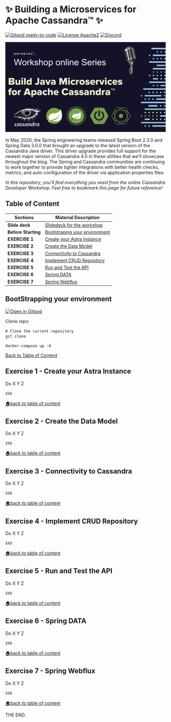 
# ✨ Building a Microservices for Apache Cassandra™ ✨

[![Gitpod ready-to-code](https://img.shields.io/badge/Gitpod-ready--to--code-blue?logo=gitpod)](https://gitpod.io/#https://github.com/DataStax-Academy/microservices-java-workshop-online) 
[![License Apache2](https://img.shields.io/hexpm/l/plug.svg)](http://www.apache.org/licenses/LICENSE-2.0)
[![Discord](https://img.shields.io/discord/685554030159593522)](https://discord.com/widget?id=685554030159593522&theme=dark)


![SplashScreen](https://github.com/DataStax-Academy/microservices-java-workshop-online/blob/master/z-materials/images/splash.png?raw=true)

In May 2020, the Spring engineering teams released Spring Boot 2.3.0 and Spring Data 3.0.0 that brought an upgrade to the latest version of the Cassandra Java driver. This driver upgrade provides full support for the newest major version of Cassandra 4.0 in these utilities that we'll showcase throughout the blog. The Spring and Cassandra communities are continuing to work together to provide tighter integrations with better health checks, metrics, and auto-configuration of the driver via application properties files.

*In this repository, you'll find everything you need from the online Cassandra Developer Workshop. Feel free to bookmark this page for future reference!*

## Table of Content

| Sections  | Material Description
|---|---|
| **Slide deck** | [Slidedeck for the workshop](4-materials/presentation.pdf) |
| **Before Starting** | [Bootstraping your environment](4-materials/presentation.pdf) |
| **EXERCISE 1** | [Create your Astra Instance](#exercise-1---create-your-astra-instance) |
| **EXERCISE 2** | [Create the Data Model](#exercise-2----create-the-data-model) |
| **EXERCISE 3** | [Connectivity to Cassandra](#exercise-3----connectivity-to-cassandra) |
| **EXERCISE 4** | [Implement CRUD Repository](#exercise-4----implement-crud-repository) |
| **EXERCISE 5** | [Run and Test the API](#exercise-5---run-and-test-the-api) |
| **EXERCISE 6** | [Spring DATA](#exercise-6---spring-data) |
| **EXERCISE 7** | [Spring Webflux](#exercise-7---spring-webflux) |

## BootStrapping your environment


[![Open in Gitpod](https://gitpod.io/button/open-in-gitpod.svg)](https://gitpod.io/#https://github.com/DataStax-Academy/microservices-java-workshop-online)

Clone repo
```
# Clone the current repository
git clone
```

```
docker-compose up -d
```

[Back to Table of Content](#toc)

## Exercise 1 - Create your Astra Instance

Do X Y Z

```
XXX
```

[🏠back to table of content](#table-of-content)


## Exercise 2 -  Create the Data Model

Do X Y Z

```
XXX
```

[🏠back to table of content](#table-of-content)

## Exercise 3 -  Connectivity to Cassandra

Do X Y Z

```
XXX
```

[🏠back to table of content](#table-of-content)

## Exercise 4 -  Implement CRUD Repository

Do X Y Z

```
XXX
```

[🏠back to table of content](#table-of-content)

## Exercise 5 - Run and Test the API

Do X Y Z

```
XXX
```

[🏠back to table of content](#table-of-content)

## Exercise 6 - Spring DATA

Do X Y Z

```
XXX
```

[🏠back to table of content](#table-of-content)

## Exercise 7 - Spring Webflux

Do X Y Z

```
XXX
```

[🏠back to table of content](#table-of-content)


THE END.





